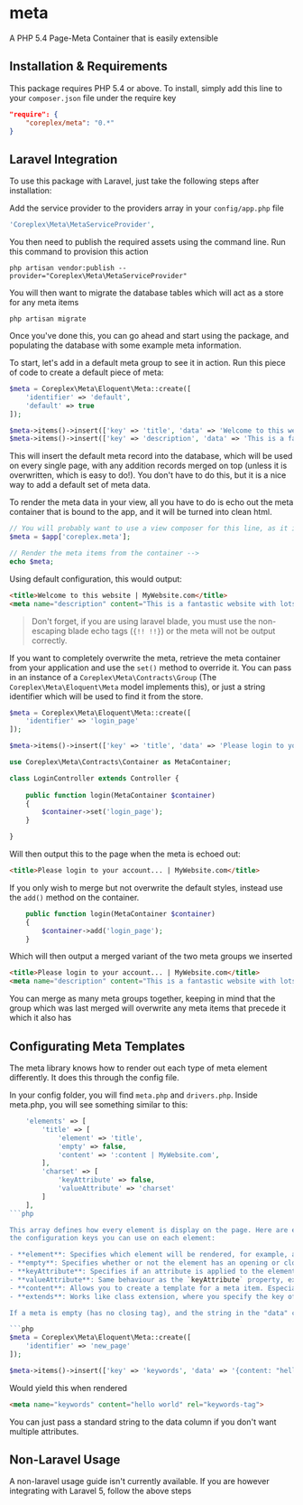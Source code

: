 # meta
A PHP 5.4 Page-Meta Container that is easily extensible

Installation & Requirements
---------------------------
This package requires PHP 5.4 or above. To install, simply add this line to
your `composer.json` file under the require key

```json
"require": {
    "coreplex/meta": "0.*"
}
```

Laravel Integration
-------------------
To use this package with Laravel, just take the following steps after
installation:

Add the service provider to the providers array in your `config/app.php` file

```php
'Coreplex\Meta\MetaServiceProvider',
```

You then need to publish the required assets using the command line. Run this
command to provision this action

```shell
php artisan vendor:publish --provider="Coreplex\Meta\MetaServiceProvider"
```

You will then want to migrate the database tables which will act as a store
for any meta items

```shell
php artisan migrate
```

Once you've done this, you can go ahead and start using the package, and
populating the database with some example meta information.

To start, let's add in a default meta group to see it in action. Run this piece
of code to create a default piece of meta:

```php
$meta = Coreplex\Meta\Eloquent\Meta::create([
    'identifier' => 'default',
    'default' => true
]);

$meta->items()->insert(['key' => 'title', 'data' => 'Welcome to this website']);
$meta->items()->insert(['key' => 'description', 'data' => 'This is a fantastic website with lots of features and even a walrus gallery']);
```

This will insert the default meta record into the database, which will be used
on every single page, with any addition records merged on top (unless it is
overwritten, which is easy to do!). You don't have to do this, but it is a nice
way to add a default set of meta data.

To render the meta data in your view, all you have to do is echo out the meta
container that is bound to the app, and it will be turned into clean html.

```php
// You will probably want to use a view composer for this line, as it is actually bad practice!
$meta = $app['coreplex.meta'];

// Render the meta items from the container -->
echo $meta;
```

Using default configuration, this would output:

```html
<title>Welcome to this website | MyWebsite.com</title>
<meta name="description" content="This is a fantastic website with lots of features and even a walrus gallery">
```

> Don't forget, if you are using laravel blade, you must use the non-escaping
> blade echo tags (`{!! !!}`) or the meta will not be output correctly.

If you want to completely overwrite the meta, retrieve the meta container from
your application and use the `set()` method to override it. You can pass in
an instance of a `Coreplex\Meta\Contracts\Group` (The `Coreplex\Meta\Eloquent\Meta`
model implements this), or just a string identifier which will be used to find
it from the store.

```php
$meta = Coreplex\Meta\Eloquent\Meta::create([
    'identifier' => 'login_page'
]);

$meta->items()->insert(['key' => 'title', 'data' => 'Please login to your account...']);
```

```php
use Coreplex\Meta\Contracts\Container as MetaContainer;

class LoginController extends Controller {
    
    public function login(MetaContainer $container)
    {
        $container->set('login_page');
    }

}
```

Will then output this to the page when the meta is echoed out:

```html
<title>Please login to your account... | MyWebsite.com</title>
```

If you only wish to merge but not overwrite the default styles, instead use the
`add()` method on the container.

```php
    public function login(MetaContainer $container)
    {
        $container->add('login_page');
    }
```

Which will then output a merged variant of the two meta groups we inserted

```html
<title>Please login to your account... | MyWebsite.com</title>
<meta name="description" content="This is a fantastic website with lots of features and even a walrus gallery">
```

You can merge as many meta groups together, keeping in mind that the group
which was last merged will overwrite any meta items that precede it which it
also has

Configurating Meta Templates
----------------------------

The meta library knows how to render out each type of meta element differently.
It does this through the config file.

In your config folder, you will find `meta.php` and `drivers.php`. Inside
meta.php, you will see something similar to this:

```php
    'elements' => [
        'title' => [
            'element' => 'title',
            'empty' => false,
            'content' => ':content | MyWebsite.com',
        ],
        'charset' => [
            'keyAttribute' => false,
            'valueAttribute' => 'charset'
        ]
    ],
```php

This array defines how every element is display on the page. Here are each of
the configuration keys you can use on each element:

- **element**: Specifies which element will be rendered, for example, a value of `title` would render a `<title>` element. This is required
- **empty**: Specifies whether or not the element has an opening or closing tag. If set to `false`, the element will always add an ending tag of the element specified
- **keyAttribute**: Specifies if an attribute is applied to the element which holds the value of the key of the meta. For example, if you have a `description` element, you would usually set the `keyAttribute` property to `name`, as this would output `<meta name="description" content="..."></meta>` on the page. If set to false, no attribute will be added with the meta key
- **valueAttribute**: Same behaviour as the `keyAttribute` property, except it places the "data" value of the meta item isntance into this attribute.
- **content**: Allows you to create a template for a meta item. Especially useful when you want to add something like " | MyWebsite.com" after a title. Simply use `:content` within the string, and this will be replaced with the data value of the meta item when rendered. If your meta item has JSON Encoded data, and `empty` is set to false, you can use the `:` identifier followed by any of the keys in the JSON object to replace it with the value.
- **extends**: Works like class extension, where you specify the key of another meta element template, and it will merge it's own properties into the one it is extending. Especially useful so that you don't repeat yourself with elements like 'og:title'. You can see examples of this by looking into the default config provided

If a meta is empty (has no closing tag), and the string in the "data" column of the meta_items record is JSON encoded, it will loop around each key and put it in as an attribute:

```php
$meta = Coreplex\Meta\Eloquent\Meta::create([
    'identifier' => 'new_page'
]);

$meta->items()->insert(['key' => 'keywords', 'data' => '{content: "hello world", rel: "keywords-tag"}']);
```

Would yield this when rendered

```html
<meta name="keywords" content="hello world" rel="keywords-tag">
```

You can just pass a standard string to the data column if you don't want multiple
attributes.

Non-Laravel Usage
-----------------
A non-laravel usage guide isn't currently available. If you are however
integrating with Laravel 5, follow the above steps